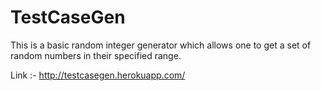 # TestCaseGen

This is a basic random integer generator which allows one to get a set of random numbers in their specified range.

Link :- http://testcasegen.herokuapp.com/


